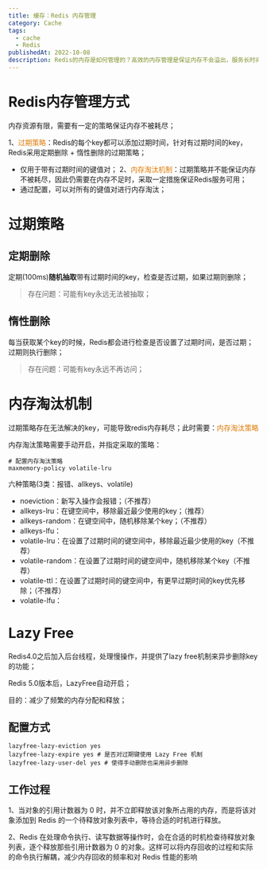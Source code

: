 ```yaml
---
title: 缓存：Redis 内存管理
category: Cache
tags:
  - cache
  - Redis
publishedAt: 2022-10-08
description: Redis的内存是如何管理的？高效的内存管理是保证内存不会溢出，服务长时间稳定运行、保持高性能的保证。
---
```


# Redis内存管理方式

内存资源有限，需要有一定的策略保证内存不被耗尽；

1、<font color="#de7802">过期策略</font>：Redis的每个key都可以添加过期时间，针对有过期时间的key，Redis采用定期删除 + 惰性删除的过期策略；
- 仅用于带有过期时间的键值对；
2、<font color="#de7802">内存淘汰机制</font>：过期策略并不能保证内存不被耗尽，因此仍需要在内存不足时，采取一定措施保证Redis服务可用；
- 通过配置，可以对所有的键值对进行内存淘汰；
# 过期策略

## 定期删除

定期(100ms)**随机抽取**带有过期时间的key，检查是否过期，如果过期则删除；

>存在问题：可能有key永远无法被抽取；

## 惰性删除

每当获取某个key的时候，Redis都会进行检查是否设置了过期时间，是否过期；过期则执行删除；

>存在问题：可能有key永远不再访问；

# 内存淘汰机制

过期策略存在无法解决的key，可能导致redis内存耗尽；此时需要：<font color="#de7802">内存淘汰策略</font>

内存淘汰策略需要手动开启，并指定采取的策略：

```shell
# 配置内存淘汰策略
maxmemory-policy volatile-lru
```


六种策略(3类：报错、allkeys、volatile)
- noeviction：新写入操作会报错；（不推荐）
- allkeys-lru：在键空间中，移除最近最少使用的key；（推荐）
- allkeys-random：在键空间中，随机移除某个key；（不推荐）
- allkeys-lfu：
- volatile-lru：在设置了过期时间的键空间中，移除最近最少使用的key（不推荐）
- volatile-random：在设置了过期时间的键空间中，随机移除某个key（不推荐）
- volatile-ttl：在设置了过期时间的键空间中，有更早过期时间的key优先移除；（不推荐）
- volatile-lfu：
# Lazy Free

Redis4.0之后加入后台线程，处理慢操作，并提供了lazy free机制来异步删除key的功能；

Redis 5.0版本后，LazyFree自动开启；

目的：减少了频繁的内存分配和释放；

## 配置方式

```shell
lazyfree-lazy-eviction yes
lazyfree-lazy-expire yes # 是否对过期键使用 Lazy Free 机制
lazyfree-lazy-user-del yes # 使得手动删除也采用异步删除
```

## 工作过程

1、当对象的引用计数器为 0 时，并不立即释放该对象所占用的内存，而是将该对象添加到 Redis 的一个待释放对象列表中，等待合适的时机进行释放。

2、Redis 在处理命令执行、读写数据等操作时，会在合适的时机检查待释放对象列表，逐个释放那些引用计数器为 0 的对象。这样可以将内存回收的过程和实际的命令执行解耦，减少内存回收的频率和对 Redis 性能的影响


